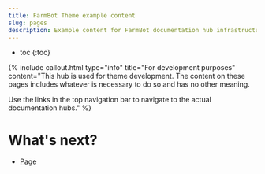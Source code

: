 ```yaml
---
title: FarmBot Theme example content
slug: pages
description: Example content for FarmBot documentation hub infrastructure development purposes.
---
```


* toc
{:toc}

{%
include callout.html
type="info"
title="For development purposes"
content="This hub is used for theme development.
The content on these pages includes whatever is necessary to do so and has no other meaning.

Use the links in the top navigation bar to navigate to the actual documentation hubs."
%}

# What's next?

 * [Page](pages/page.md)
